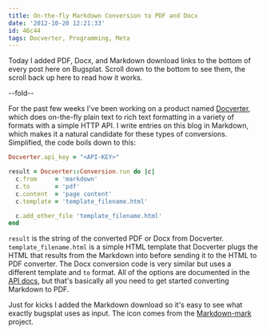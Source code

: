 ```yaml
---
title: On-the-fly Markdown Conversion to PDF and Docx
date: '2012-10-20 12:21:33'
id: 46c44
tags: Docverter, Programming, Meta
---
```


Today I added PDF, Docx, and Markdown download links to the bottom of every post here on Bugsplat.
Scroll down to the bottom to see them, the scroll back up here to read how it works.

--fold--

For the past few weeks I've been working on a product named [Docverter][], which does on-the-fly
plain text to rich text formatting in a variety of formats with a simple HTTP API. I write entries
on this blog in Markdown, which makes it a natural candidate for these types of conversions. Simplified,
the code boils down to this:

```ruby
Docverter.api_key = "<API-KEY>"

result = Docverter::Conversion.run do |c|
  c.from     = 'markdown'
  c.to       = 'pdf'
  c.content  = 'page content'
  c.template = 'template_filename.html'

  c.add_other_file 'template_filename.html'
end
```

`result` is the string of the converted PDF or Docx from Docverter. `template_filename.html` is a simple HTML
template that Docverter plugs the HTML that results from the Markdown into before sending it to the HTML to PDF
converter. The Docx conversion code is very similar but uses a different template and `to` format. All of the options
are documented in the [API docs][], but that's basically all you need to get started converting Markdown to PDF.

Just for kicks I added the Markdown download so it's easy to see what exactly bugsplat uses as input. The icon comes
from the [Markdown-mark][] project.

[Docverter]: http://www.docverter.com
[API docs]: http://www.docverter.com/api.html
[Markdown-mark]: https://github.com/dcurtis/markdown-mark
